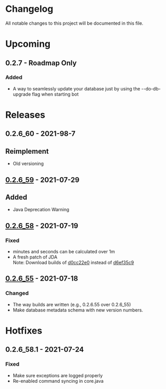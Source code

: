 # Changelog
All notable changes to this project will be documented in this file.
# Upcoming
## 0.2.7 - Roadmap Only
### Added
- A way to seamlessly update your database just by using the --do-db-upgrade flag when starting bot
# Releases
## 0.2.6_60 - 2021-98-7
## Reimplement 
- Old versioning
## [0.2.6_59](https://github.com/Pugga12/APU_JE/commit/d5686960a7ea050acac53e8b89486d0b5210f766) - 2021-07-29 
## Added
- Java Deprecation Warning
## [0.2.6_58](https://github.com/Pugga12/APU_JE/commit/d6ef35c9ff6b4b9eb574a985f460dc3e71490bd5) - 2021-07-19
### Fixed
- minutes and seconds can be calculated over 1m
- A fresh patch of JDA\
Note: Download builds of [d0cc22e0](https://github.com/Pugga12/APU_JE/commit/d0cc22e005f240cde89c430caabd1669fbe0234f) instead of [d6ef35c9](https://github.com/Pugga12/APU_JE/commit/d6ef35c9ff6b4b9eb574a985f460dc3e71490bd5)
## [0.2.6_55](https://github.com/Pugga12/APU_JE/commit/e8cf5fc9b91ab3358198fdbac201e027336fc439) - 2021-07-18
### Changed
- The way builds are written (e.g., 0.2.6.55 over 0.2.6_55)
- Make database metadata schema with new version numbers.
# Hotfixes
## 0.2.6_58.1 - 2021-07-24
### Fixed
- Make sure exceptions are logged properly
- Re-enabled command syncing in core.java